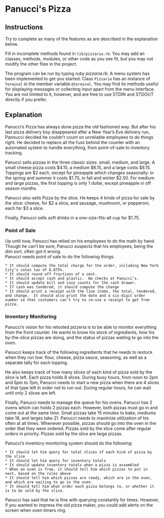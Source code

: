 # Panucci's Pizza #

## Instructions ##
Try to complete as many of the features as are described in the explanation below.

Fill in incomplete methods found in `lib/pizzaria.rb`.  You may add an classes, methods, modules, or other code as you see fit, but you may not modify the other files in the project.

The program can be run by typing *ruby pizzaria.rb*.  A menu system has been implemented to get you started.  Class `Pizzaria` has an instance of `Terminal` in the member variable `@terminal`. 
You may find its methods useful for displaying messages or collecting input apart from the menu interface.  You are not limited to it, however, and are free to use STDIN and STDOUT directly if you prefer.

## Explanation ##
Panucci’s Pizza has always done pizza the old fashioned way.  But after his last pizza delivery boy disappeared after a New Year’s Eve delivery run, Pannucci decided he couldn’t count on unreliable employees to do things right.  He decided to replace all the fuss behind the counter with an automated system to handle everything, from point-of-sale to inventory tracking.  

Panucci sells pizzas in the three classic sizes: small, medium, and large.  A small cheese pizza costs $4.15, a medium $6.15, and a large costs $8.15.  Toppings are $2 each, except for pineapple which changes seasonally: in the spring and summer it costs $1.75, in fall and winter $2.50.  For medium and large pizzas, the first topping is only 1 dollar, except pineapple in off season months.  

Panucci also sells Pizza by the slice.  He keeps 4 kinds of pizza for sale by the slice: cheese, for $2 a slice, and sausage, mushroom, or pepperoni, each for $3 a slice.  

Finally, Panucci sells soft drinks in a one-size-fits-all cup for $1.75.  

### Point of Sale ###
Up until now, Panucci has relied on his employees to do the math by hand.  Though he can’t be sure, Panucci suspects that his employees, being the dim sort, often got it wrong.  
Panucci needs point of sale to do the following things:

    * It should compute the total charge for the order, including New York City’s sales tax of 8.875%.
    * It should round off fractions of a cent.
    * It should accept cash and plastic.  No checks at Panucci’s.
    * It should update bill and coin counts for the cash drawer.
    * If cash was tendered, it should compute the change
    * It should print a receipt with the line items, the total, tendered, and change.  It should also print the date and a six-digit order number so that customers can’t try to re-use a receipt to get free pizza.



### Inventory Monitoring ###
Panucci’s vision for his retooled pizzeria is to be able to monitor everything from the front counter.  He wants to know his stock of ingredients, how his by-the-slice pizzas are doing, and the status of pizzas waiting to go into the oven.

Panucci keeps track of the following ingredients that he needs to restock when they run low: flour, cheese, pizza sauce, seasoning, as well as a separate tally for each topping.  

He also keeps track of how many slices of each kind of pizza sold by the slice is left.  Each pizza holds 8 slices.  During busy hours, from noon to 2pm and 5pm to 7pm, Panucci needs to start a new pizza when there are 4 slices of that type left in order not to run out.  During regular hours, he can wait until only 2 slices are left.  

Finally, Panucci needs to manage the queue for his ovens.  Panucci has 2 ovens which can holds 2 pizzas each.  However, both pizzas must go in and come out at the same time.  Small pizzas take 15 minutes to bake, mediums take 18, and larges take 21.  Panucci needs to maximize utilization of his often at all times.  Whenever possible, pizzas should go into the oven in the order that they were ordered.  Pizzas sold by the slice come after regular orders in priority.  Pizzas sold by the slice are large pizzas.

Panucci’s inventory monitoring system should do the following:

    * It should let him query for total slices of each kind of pizza by the slice
    * It should let him query for inventory totals
    * It should update inventory totals when a pizza is assembled
    * When an oven is free, it should tell him which pizzas to put in next, based on the rules above
    * It should tell him which pizzas are ready, which are in the oven, and which are waiting to go in the oven.  
    * It should tell him what order each pizza belongs to, or whether it is to be sold by the slice.


Panucci has said that he is fine with querying constantly for times.  However, if you wanted to impress the old pizza maker, you could add alerts on the screen when oven timers ring. 

